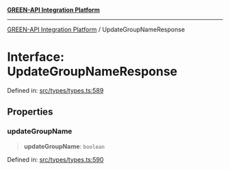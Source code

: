 [**GREEN-API Integration Platform**](../README.md)

***

[GREEN-API Integration Platform](../globals.md) / UpdateGroupNameResponse

# Interface: UpdateGroupNameResponse

Defined in: [src/types/types.ts:589](https://github.com/green-api/greenapi-integration/blob/0c6468d26acd573ad1def9f01a1af819fb76eb31/src/types/types.ts#L589)

## Properties

### updateGroupName

> **updateGroupName**: `boolean`

Defined in: [src/types/types.ts:590](https://github.com/green-api/greenapi-integration/blob/0c6468d26acd573ad1def9f01a1af819fb76eb31/src/types/types.ts#L590)
